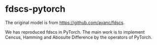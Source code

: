 # fdscs-pytorch

The original model is from https://github.com/ayanc/fdscs.

We has reproduced fdscs in PyTorch. The main work is to implement Cencus, Hamming and Abosulte Difference by the operators of PyTorch.
